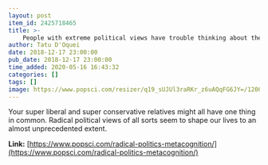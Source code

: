 ```yaml
---
layout: post
item_id: 2425718465
title: >-
    People with extreme political views have trouble thinking about their own thinking
author: Tatu D'Oquei
date: 2018-12-17 23:00:00
pub_date: 2018-12-17 23:00:00
time_added: 2020-05-16 16:43:32
categories: []
tags: []
image: https://www.popsci.com/resizer/q19_sUJUl3raRKr_z6uAQqFG6JY=/1200x628/smart/arc-anglerfish-arc2-prod-bonnier.s3.amazonaws.com/public/D3TKHLCTP3IG2FC7ZFARMRTHKQ.jpg
---
```


Your super liberal and super conservative relatives might all have one thing in common. Radical political views of all sorts seem to shape our lives to an almost unprecedented extent.

**Link:** [https://www.popsci.com/radical-politics-metacognition/](https://www.popsci.com/radical-politics-metacognition/)

